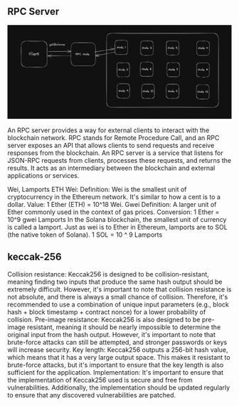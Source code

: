 ## RPC Server
![img.png](img.png)

An RPC server provides a way for external clients to interact with the blockchain network. RPC stands for Remote Procedure Call, and an RPC server exposes an API that allows clients to send requests and receive responses from the blockchain.
An RPC server is a service that listens for JSON-RPC requests from clients, processes these requests, and returns the results. It acts as an intermediary between the blockchain and external applications or services.

Wei, Lamports
ETH
Wei:
Definition: Wei is the smallest unit of cryptocurrency in the Ethereum network. It's similar to how a cent is to a dollar.
Value: 1 Ether (ETH) = 10^18 Wei.
Gwei
Definition: A larger unit of Ether commonly used in the context of gas prices.
Conversion: 1 Ether = 10^9 gwei
Lamports
In the Solana blockchain, the smallest unit of currency is called a lamport. Just as wei is to Ether in Ethereum, lamports are to SOL (the native token of Solana).
1 SOL = 10 ^ 9 Lamports

    

## keccak-256
Collision resistance: Keccak256 is designed to be collision-resistant, meaning finding two inputs that produce the same hash output should be extremely difficult. However, it's important to note that collision resistance is not absolute, and there is always a small chance of collision. Therefore, it's recommended to use a combination of unique input parameters (e.g., block hash + block timestamp + contract nonce) for a lower probability of collision.
Pre-image resistance: Keccak256 is also designed to be pre-image resistant, meaning it should be nearly impossible to determine the original input from the hash output. However, it's important to note that brute-force attacks can still be attempted, and stronger passwords or keys will increase security.
Key length: Keccak256 outputs a 256-bit hash value, which means that it has a very large output space. This makes it resistant to brute-force attacks, but it's important to ensure that the key length is also sufficient for the application.
Implementation: It's important to ensure that the implementation of Keccak256 used is secure and free from vulnerabilities. Additionally, the implementation should be updated regularly to ensure that any discovered vulnerabilities are patched.

